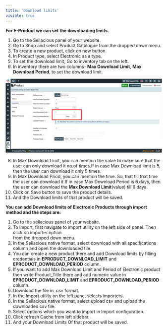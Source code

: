 ```yaml
---
title: 'Download limits'
visible: true
---
```


**For E-Product we can set the downloading limits.**

1. Go to the Sellacious panel of your website.
2. Go to Shop and select Product Catalogue from the dropped down menu.
3. To create a new product, click on new button.
4. In Product type, select Electronic as a type.
5. To set the download limit, Go to inventory tab on the left.
6. In inventory there are two columns- **Max Download Limit**, **Max Download Period**, to set the download limit.

![](limit1.png)

8. In Max Download Limit, you can mention the value to make sure that the user can only download it no.of times.If in case Max Download limit is 5, then the user can download it only 5 times.
9. In Max Download Priod, you can mention the time. So, that till that time the user can download it.If in case Max Download Period is 6 days, then the user can download the **Max Download Limit**(value) till 6 days.
10. Click on Save button to save the product details.
11. And the Download limits of that product will be saved.

**You can add Download limits of Electronic Products through import method and the steps are:**

1. Go to the sellacious panel of your website.
2. To import, first navigate to import utility on the left side of panel. Then click on importer option  
   from  the dropped down menu.
3. In the Sellacious native format, select download with all specifications column and open the 
   downloaded file.
4. You can create a new product there and add Download limits by filling credentials in 
   **EPRODUCT_DOWNLOAD_LIMIT** and **EPRODUCT_DOWNLOAD_PERIOD** column.
5. If you want to add Max Download Limit and Period of Electronic product then write 
   Product_Title there and add numeric value in **EPRODUCT_DOWNLOAD_LIMIT** and **EPRODUCT_DOWNLOAD_PERIOD**
   column.
6. Download the file in .csv format.
7. In the Import utility on the left pane, selects importers.
8. In the Sellacious native format, select upload csv and upload the downloaded csv file.
9. Select options which you want to import in Import configuration.
10. Click refresh Cache from left sidebar.
11. And your Download Limits Of that product will be saved.

